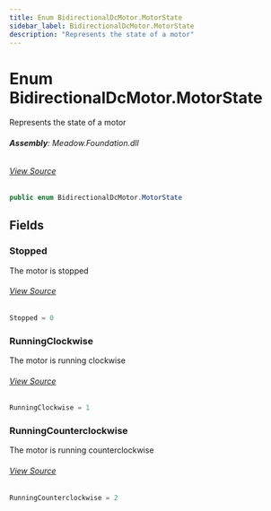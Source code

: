 ```yaml
---
title: Enum BidirectionalDcMotor.MotorState
sidebar_label: BidirectionalDcMotor.MotorState
description: "Represents the state of a motor"
---
```

# Enum BidirectionalDcMotor.MotorState
Represents the state of a motor

###### **Assembly**: Meadow.Foundation.dll
###### [View Source](https://github.com/WildernessLabs/Meadow.Foundation.git/blob/develop/Source/Meadow.Foundation.Core/Motors/BidirectionalDcMotor.cs#L14)
```csharp title="Declaration"
public enum BidirectionalDcMotor.MotorState
```
## Fields
### Stopped
The motor is stopped
###### [View Source](https://github.com/WildernessLabs/Meadow.Foundation.git/blob/develop/Source/Meadow.Foundation.Core/Motors/BidirectionalDcMotor.cs#L19)
```csharp title="Declaration"
Stopped = 0
```
### RunningClockwise
The motor is running clockwise
###### [View Source](https://github.com/WildernessLabs/Meadow.Foundation.git/blob/develop/Source/Meadow.Foundation.Core/Motors/BidirectionalDcMotor.cs#L23)
```csharp title="Declaration"
RunningClockwise = 1
```
### RunningCounterclockwise
The motor is running counterclockwise
###### [View Source](https://github.com/WildernessLabs/Meadow.Foundation.git/blob/develop/Source/Meadow.Foundation.Core/Motors/BidirectionalDcMotor.cs#L27)
```csharp title="Declaration"
RunningCounterclockwise = 2
```

